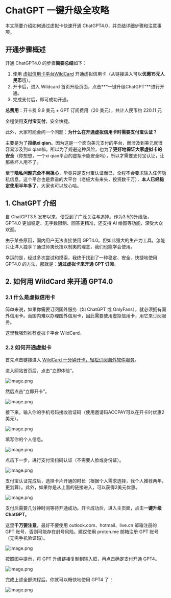 # ChatGPT 一键升级全攻略

本文简要介绍如何通过虚拟卡快速开通 ChatGPT4.0，并总结详细步骤和注意事项。

## 开通步骤概述

开通 ChatGPT4.0 的步骤**简要总结**如下：

1. 使用 [虚拟信用卡平台WildCard](https://bit.ly/bewildcard) 开通虚拟信用卡（从链接进入可以**优惠15元人民币**哦）。
2. 开卡后，进入 Wildcard 首页升级页面，点击**“一键升级ChatGPT”**进行开通。
3. 完成支付后，即可成功开通。

**总费用**：开卡费 9.9 美元 + GPT 订阅费用（20 美元），共计人民币约 220.11 元

全程使用**支付宝支付**，安全快捷。

此外，大家可能会问一个问题：**为什么在开通虚拟信用卡时需要支付宝认证？**

主要是为了**拒绝xi qian**。因为这是一个面向美元支付的平台，而涉及到美元就很容易涉及到xi qian嘛。所以为了规避这种风险，也为了**更好地保证大家虚拟卡的安全**（你想想，一个xi qian平台的虚拟卡能安全吗），所以才需要支付宝认证，让那些坏人用不了。

至于**隐私问题完全不用担心**，毕竟只是支付宝认证而已，全程不会要求输入任何隐私信息。这个平台也是靠谱的大平台（老板大有来头，投资数千万），**本人已经稳定使用半年多了**，大家也可以放心哈。

## 1. ChatGPT 介绍

自 ChatGPT3.5 发布以来，便受到了广泛关注与追捧。作为3.5的升级版，GPT4.0 更加稳定、无字数限制、回答更精准，还支持 AI 绘图等功能，深受大众欢迎。

由于某些原因，国内用户无法直接使用 GPT4.0。但如此强大的生产力工具，怎能只让洋人独享？通过师夷长技以制夷的理念，我们也能学会使用。

幸运的是，经过多次尝试和摸索，我终于找到了一种稳定、安全、快捷地使用 GPT4.0 的方法，那就是：**通过虚拟卡来开通 GPT 订阅**。

## 2. 如何用 WildCard 来开通 GPT4.0

### 2.1 什么是虚拟信用卡

简单来说，如果你需要订阅国外服务（如 ChatGPT 或 OnlyFans），就必须拥有国外信用卡。而国内难以办理国外信用卡，因此需要使用虚拟信用卡，用它来订阅服务。

这里我强烈推荐虚拟卡平台 WildCard。

### 2.2 如何开通虚拟卡

首先点击链接进入 [WildCard 一分钟开卡，轻松订阅海外软件服务](https://bit.ly/bewildcard)。

进入网站首页后，点击“立即体验”。

![image.png](https://vector-wwz.oss-cn-beijing.aliyuncs.com/img/202403042216069.png)

然后点击“立即开卡”。

![image.png](https://vector-wwz.oss-cn-beijing.aliyuncs.com/img/202403042216058.png)

接下来，输入你的手机号码接收验证码（使用邀请码ACCPAY可以在开卡时优惠2美元）。

![image.png](https://vector-wwz.oss-cn-beijing.aliyuncs.com/img/202403042216055.png)

填写你的个人信息。

![image.png](https://vector-wwz.oss-cn-beijing.aliyuncs.com/img/202403042216050.png)

点击下一步，进行支付宝扫码认证（不需要人脸或身份证）。

![image.png](https://vector-wwz.oss-cn-beijing.aliyuncs.com/img/202403042216043.png)

支付宝认证完成后，选择卡片开通的时长（根据个人需求选择，我个人推荐两年，更划算）。此外，如果你是从上面的链接进入，可以获得2美元优惠。

![image.png](https://vector-wwz.oss-cn-beijing.aliyuncs.com/img/202403042216026.png)

支付后需要几分钟时间等待开通成功。开卡成功后，进入主页面，点击**一键升级ChatGPT**。

这里**千万要注意**，最好不要使用 outlook.com、hotmail、live.cn 邮箱注册的 GPT 账号，否则可能存在封号风险。建议使用 proton.me 邮箱注册 GPT 账号（无需手机验证码）。

![image.png](https://vector-wwz.oss-cn-beijing.aliyuncs.com/img/202403042216349.png)

按照图中提示，将 GPT 升级链接复制到输入框，再点击确定支付开通 GPT4。

![image.png](https://vector-wwz.oss-cn-beijing.aliyuncs.com/img/202403042216401.png)

完成上述全部流程后，你就可以畅快地使用 GPT4 了！

![image.png](https://vector-wwz.oss-cn-beijing.aliyuncs.com/img/202403042216367.png)

